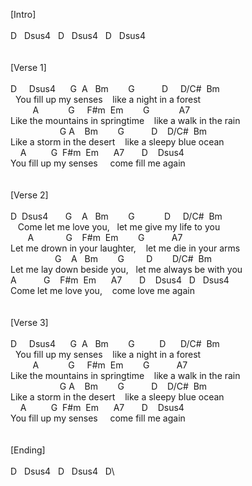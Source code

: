[Intro]\
\
D&nbsp;&nbsp;&nbsp;Dsus4&nbsp;&nbsp;&nbsp;D&nbsp;&nbsp;&nbsp;Dsus4&nbsp;&nbsp;&nbsp;D&nbsp;&nbsp;&nbsp;Dsus4\
\
\
[Verse&nbsp;1]\
\
D&nbsp;&nbsp;&nbsp;&nbsp;&nbsp;Dsus4&nbsp;&nbsp;&nbsp;&nbsp;&nbsp;&nbsp;G&nbsp;&nbsp;A&nbsp;&nbsp;&nbsp;Bm&nbsp;&nbsp;&nbsp;&nbsp;&nbsp;&nbsp;&nbsp;&nbsp;G&nbsp;&nbsp;&nbsp;&nbsp;&nbsp;&nbsp;&nbsp;&nbsp;&nbsp;&nbsp;&nbsp;D&nbsp;&nbsp;&nbsp;&nbsp;&nbsp;D/C#&nbsp;&nbsp;Bm\
&nbsp;&nbsp;You&nbsp;fill&nbsp;up&nbsp;my&nbsp;senses&nbsp;&nbsp;&nbsp;&nbsp;like&nbsp;a&nbsp;night&nbsp;in&nbsp;a&nbsp;forest\
&nbsp;&nbsp;&nbsp;&nbsp;&nbsp;&nbsp;&nbsp;&nbsp;&nbsp;A&nbsp;&nbsp;&nbsp;&nbsp;&nbsp;&nbsp;&nbsp;&nbsp;&nbsp;&nbsp;&nbsp;&nbsp;G&nbsp;&nbsp;&nbsp;&nbsp;&nbsp;F#m&nbsp;&nbsp;Em&nbsp;&nbsp;&nbsp;&nbsp;&nbsp;&nbsp;&nbsp;&nbsp;G&nbsp;&nbsp;&nbsp;&nbsp;&nbsp;&nbsp;&nbsp;&nbsp;&nbsp;&nbsp;&nbsp;&nbsp;A7\
Like&nbsp;the&nbsp;mountains&nbsp;in&nbsp;springtime&nbsp;&nbsp;&nbsp;&nbsp;like&nbsp;a&nbsp;walk&nbsp;in&nbsp;the&nbsp;rain\
&nbsp;&nbsp;&nbsp;&nbsp;&nbsp;&nbsp;&nbsp;&nbsp;&nbsp;&nbsp;&nbsp;&nbsp;&nbsp;&nbsp;&nbsp;&nbsp;&nbsp;&nbsp;&nbsp;&nbsp;G&nbsp;A&nbsp;&nbsp;&nbsp;&nbsp;Bm&nbsp;&nbsp;&nbsp;&nbsp;&nbsp;&nbsp;&nbsp;&nbsp;G&nbsp;&nbsp;&nbsp;&nbsp;&nbsp;&nbsp;&nbsp;&nbsp;&nbsp;&nbsp;&nbsp;D&nbsp;&nbsp;&nbsp;&nbsp;D/C#&nbsp;&nbsp;Bm\
Like&nbsp;a&nbsp;storm&nbsp;in&nbsp;the&nbsp;desert&nbsp;&nbsp;&nbsp;&nbsp;like&nbsp;a&nbsp;sleepy&nbsp;blue&nbsp;ocean\
&nbsp;&nbsp;&nbsp;&nbsp;A&nbsp;&nbsp;&nbsp;&nbsp;&nbsp;&nbsp;&nbsp;&nbsp;&nbsp;&nbsp;G&nbsp;&nbsp;F#m&nbsp;&nbsp;Em&nbsp;&nbsp;&nbsp;&nbsp;&nbsp;&nbsp;A7&nbsp;&nbsp;&nbsp;&nbsp;&nbsp;&nbsp;&nbsp;D&nbsp;&nbsp;&nbsp;&nbsp;Dsus4\
You&nbsp;fill&nbsp;up&nbsp;my&nbsp;senses&nbsp;&nbsp;&nbsp;&nbsp;&nbsp;come&nbsp;fill&nbsp;me&nbsp;again\
\
\
[Verse&nbsp;2]\
\
D&nbsp;&nbsp;Dsus4&nbsp;&nbsp;&nbsp;&nbsp;&nbsp;&nbsp;&nbsp;G&nbsp;&nbsp;&nbsp;&nbsp;A&nbsp;&nbsp;&nbsp;Bm&nbsp;&nbsp;&nbsp;&nbsp;&nbsp;&nbsp;&nbsp;&nbsp;G&nbsp;&nbsp;&nbsp;&nbsp;&nbsp;&nbsp;&nbsp;&nbsp;&nbsp;&nbsp;&nbsp;&nbsp;D&nbsp;&nbsp;&nbsp;&nbsp;&nbsp;D/C#&nbsp;&nbsp;Bm\
&nbsp;&nbsp;&nbsp;Come&nbsp;let&nbsp;me&nbsp;love&nbsp;you,&nbsp;&nbsp;&nbsp;let&nbsp;me&nbsp;give&nbsp;my&nbsp;life&nbsp;to&nbsp;you\
&nbsp;&nbsp;&nbsp;&nbsp;&nbsp;&nbsp;&nbsp;A&nbsp;&nbsp;&nbsp;&nbsp;&nbsp;&nbsp;&nbsp;&nbsp;&nbsp;&nbsp;&nbsp;&nbsp;&nbsp;G&nbsp;&nbsp;&nbsp;&nbsp;F#m&nbsp;&nbsp;Em&nbsp;&nbsp;&nbsp;&nbsp;&nbsp;&nbsp;&nbsp;&nbsp;G&nbsp;&nbsp;&nbsp;&nbsp;&nbsp;&nbsp;&nbsp;&nbsp;&nbsp;&nbsp;&nbsp;A7\
Let&nbsp;me&nbsp;drown&nbsp;in&nbsp;your&nbsp;laughter,&nbsp;&nbsp;&nbsp;&nbsp;let&nbsp;me&nbsp;die&nbsp;in&nbsp;your&nbsp;arms\
&nbsp;&nbsp;&nbsp;&nbsp;&nbsp;&nbsp;&nbsp;&nbsp;&nbsp;&nbsp;&nbsp;&nbsp;&nbsp;&nbsp;&nbsp;&nbsp;&nbsp;&nbsp;G&nbsp;&nbsp;&nbsp;&nbsp;A&nbsp;&nbsp;&nbsp;Bm&nbsp;&nbsp;&nbsp;&nbsp;&nbsp;&nbsp;&nbsp;&nbsp;G&nbsp;&nbsp;&nbsp;&nbsp;&nbsp;&nbsp;&nbsp;&nbsp;&nbsp;D&nbsp;&nbsp;&nbsp;&nbsp;&nbsp;&nbsp;&nbsp;&nbsp;D/C#&nbsp;&nbsp;Bm\
Let&nbsp;me&nbsp;lay&nbsp;down&nbsp;beside&nbsp;you,&nbsp;&nbsp;&nbsp;let&nbsp;me&nbsp;always&nbsp;be&nbsp;with&nbsp;you\
A&nbsp;&nbsp;&nbsp;&nbsp;&nbsp;&nbsp;&nbsp;&nbsp;&nbsp;&nbsp;&nbsp;G&nbsp;&nbsp;&nbsp;&nbsp;F#m&nbsp;&nbsp;Em&nbsp;&nbsp;&nbsp;&nbsp;&nbsp;&nbsp;A7&nbsp;&nbsp;&nbsp;&nbsp;&nbsp;&nbsp;&nbsp;D&nbsp;&nbsp;&nbsp;&nbsp;Dsus4&nbsp;&nbsp;&nbsp;D&nbsp;&nbsp;&nbsp;Dsus4\
Come&nbsp;let&nbsp;me&nbsp;love&nbsp;you,&nbsp;&nbsp;&nbsp;&nbsp;come&nbsp;love&nbsp;me&nbsp;again\
\
\
[Verse&nbsp;3]\
\
D&nbsp;&nbsp;&nbsp;&nbsp;&nbsp;Dsus4&nbsp;&nbsp;&nbsp;&nbsp;&nbsp;&nbsp;G&nbsp;&nbsp;A&nbsp;&nbsp;&nbsp;Bm&nbsp;&nbsp;&nbsp;&nbsp;&nbsp;&nbsp;&nbsp;&nbsp;G&nbsp;&nbsp;&nbsp;&nbsp;&nbsp;&nbsp;&nbsp;&nbsp;&nbsp;&nbsp;D&nbsp;&nbsp;&nbsp;&nbsp;&nbsp;&nbsp;D/C#&nbsp;&nbsp;Bm\
&nbsp;&nbsp;You&nbsp;fill&nbsp;up&nbsp;my&nbsp;senses&nbsp;&nbsp;&nbsp;&nbsp;like&nbsp;a&nbsp;night&nbsp;in&nbsp;a&nbsp;forest\
&nbsp;&nbsp;&nbsp;&nbsp;&nbsp;&nbsp;&nbsp;&nbsp;&nbsp;A&nbsp;&nbsp;&nbsp;&nbsp;&nbsp;&nbsp;&nbsp;&nbsp;&nbsp;&nbsp;&nbsp;&nbsp;G&nbsp;&nbsp;&nbsp;&nbsp;&nbsp;F#m&nbsp;&nbsp;Em&nbsp;&nbsp;&nbsp;&nbsp;&nbsp;&nbsp;&nbsp;&nbsp;G&nbsp;&nbsp;&nbsp;&nbsp;&nbsp;&nbsp;&nbsp;&nbsp;&nbsp;&nbsp;&nbsp;A7\
Like&nbsp;the&nbsp;mountains&nbsp;in&nbsp;springtime&nbsp;&nbsp;&nbsp;&nbsp;like&nbsp;a&nbsp;walk&nbsp;in&nbsp;the&nbsp;rain\
&nbsp;&nbsp;&nbsp;&nbsp;&nbsp;&nbsp;&nbsp;&nbsp;&nbsp;&nbsp;&nbsp;&nbsp;&nbsp;&nbsp;&nbsp;&nbsp;&nbsp;&nbsp;&nbsp;&nbsp;G&nbsp;A&nbsp;&nbsp;&nbsp;&nbsp;Bm&nbsp;&nbsp;&nbsp;&nbsp;&nbsp;&nbsp;&nbsp;&nbsp;G&nbsp;&nbsp;&nbsp;&nbsp;&nbsp;&nbsp;&nbsp;&nbsp;&nbsp;&nbsp;&nbsp;D&nbsp;&nbsp;&nbsp;&nbsp;D/C#&nbsp;&nbsp;Bm\
Like&nbsp;a&nbsp;storm&nbsp;in&nbsp;the&nbsp;desert&nbsp;&nbsp;&nbsp;&nbsp;like&nbsp;a&nbsp;sleepy&nbsp;blue&nbsp;ocean\
&nbsp;&nbsp;&nbsp;&nbsp;A&nbsp;&nbsp;&nbsp;&nbsp;&nbsp;&nbsp;&nbsp;&nbsp;&nbsp;&nbsp;G&nbsp;&nbsp;F#m&nbsp;&nbsp;Em&nbsp;&nbsp;&nbsp;&nbsp;&nbsp;&nbsp;A7&nbsp;&nbsp;&nbsp;&nbsp;&nbsp;&nbsp;&nbsp;D&nbsp;&nbsp;&nbsp;&nbsp;Dsus4\
You&nbsp;fill&nbsp;up&nbsp;my&nbsp;senses&nbsp;&nbsp;&nbsp;&nbsp;&nbsp;come&nbsp;fill&nbsp;me&nbsp;again\
\
\
[Ending]\
\
D&nbsp;&nbsp;&nbsp;Dsus4&nbsp;&nbsp;&nbsp;D&nbsp;&nbsp;&nbsp;Dsus4&nbsp;&nbsp;&nbsp;D\
